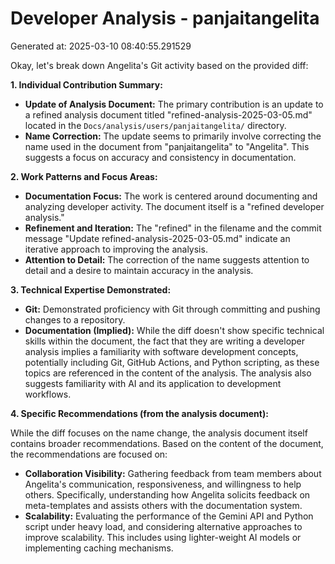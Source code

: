 # Developer Analysis - panjaitangelita
Generated at: 2025-03-10 08:40:55.291529

Okay, let's break down Angelita's Git activity based on the provided diff:

**1. Individual Contribution Summary:**

*   **Update of Analysis Document:** The primary contribution is an update to a refined analysis document titled "refined-analysis-2025-03-05.md" located in the `Docs/analysis/users/panjaitangelita/` directory.
*   **Name Correction:** The update seems to primarily involve correcting the name used in the document from "panjaitangelita" to "Angelita". This suggests a focus on accuracy and consistency in documentation.

**2. Work Patterns and Focus Areas:**

*   **Documentation Focus:** The work is centered around documenting and analyzing developer activity.  The document itself is a "refined developer analysis."
*   **Refinement and Iteration:** The "refined" in the filename and the commit message "Update refined-analysis-2025-03-05.md" indicate an iterative approach to improving the analysis.
*   **Attention to Detail:** The correction of the name suggests attention to detail and a desire to maintain accuracy in the analysis.

**3. Technical Expertise Demonstrated:**

*   **Git:** Demonstrated proficiency with Git through committing and pushing changes to a repository.
*   **Documentation (Implied):** While the diff doesn't show specific technical skills within the document, the fact that they are writing a developer analysis implies a familiarity with software development concepts, potentially including Git, GitHub Actions, and Python scripting, as these topics are referenced in the content of the analysis. The analysis also suggests familiarity with AI and its application to development workflows.

**4. Specific Recommendations (from the analysis document):**

While the diff focuses on the name change, the analysis document itself contains broader recommendations. Based on the content of the document, the recommendations are focused on:

*   **Collaboration Visibility:**  Gathering feedback from team members about Angelita's communication, responsiveness, and willingness to help others. Specifically, understanding how Angelita solicits feedback on meta-templates and assists others with the documentation system.
*   **Scalability:** Evaluating the performance of the Gemini API and Python script under heavy load, and considering alternative approaches to improve scalability. This includes using lighter-weight AI models or implementing caching mechanisms.
